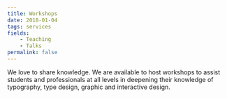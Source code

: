```yaml
---
title: Workshops
date: 2018-01-04
tags: services
fields:
    - Teaching
    - Talks
permalink: false
---
```


We love to share knowledge. We are available to host workshops to assist students and professionals at all levels in deepening their knowledge of typography, type design, graphic and interactive design.

